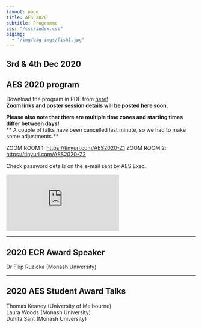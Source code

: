 ```yaml
---
layout: page
title: AES 2020
subtitle: Programme
css: "/css/index.css"
bigimg:
  - "/img/big-imgs/fish1.jpg" 
---
```



## 3rd & 4th Dec 2020

## AES 2020 program

Download the program in PDF from [here!](http://ausevo.github.io/docs/AES_timetable_Dec.pdf)  
**Zoom links and poster session details will be posted here soon.**  

**Please also note that there are multiple time zones and starting times differ between days!**    
** A couple of talks have been cancelled last minute, so we had to make some adjustments.**  

ZOOM ROOM 1: https://tinyurl.com/AES2020-Z1 
ZOOM ROOM 2: https://tinyurl.com/AES2020-Z2  

Check password details on the e-mail sent by AES Exec.

![Caption for the picture.](http://ausevo.github.io/docs/AES_timetable_Dec.pdf)

****

## 2020 ECR Award Speaker

Dr Filip Ruzicka (Monash University)

****

## 2020 AES Student Award Talks

Thomas Keaney (University of Melbourne)  
Laura Woods (Monash University)  
Duhita Sant (Monash University)  



